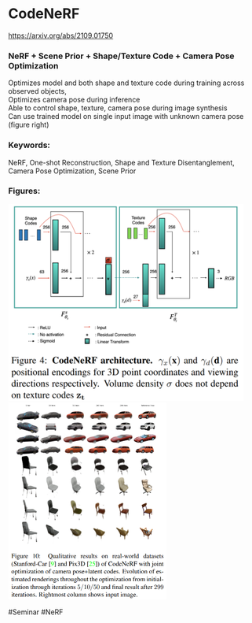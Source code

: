 # CodeNeRF
https://arxiv.org/abs/2109.01750  

### NeRF + Scene Prior + Shape/Texture Code + Camera Pose Optimization  
Optimizes model and both shape and texture code during training across observed objects,  
Optimizes camera pose during inference  
Able to control shape, texture, camera pose during image synthesis  
Can use trained model on single input image with unknown camera pose (figure right)

### Keywords:
NeRF, One-shot Reconstruction, Shape and Texture Disentanglement, Camera Pose Optimization, Scene Prior

### Figures:
<p float="left">
  <img src="https://github.com/laphisboy/ml-papers/blob/main/figures/CodeNeRF_fig4.PNG" height="400">
  <img src="https://github.com/laphisboy/ml-papers/blob/main/figures/CodeNeRF_fig10.PNG" height="400">
</p>

#Seminar #NeRF

